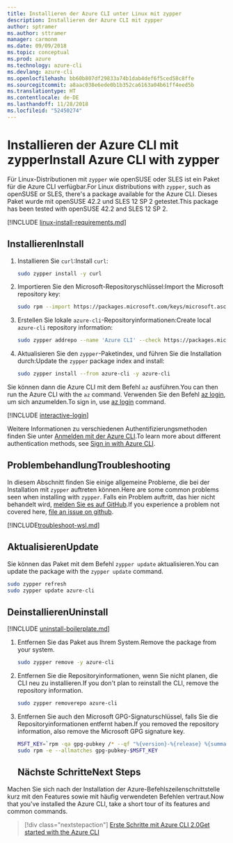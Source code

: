 ```yaml
---
title: Installieren der Azure CLI unter Linux mit zypper
description: Installieren der Azure CLI mit zypper
author: sptramer
ms.author: sttramer
manager: carmonm
ms.date: 09/09/2018
ms.topic: conceptual
ms.prod: azure
ms.technology: azure-cli
ms.devlang: azure-cli
ms.openlocfilehash: bb60b807df29833a74b1dab4def6f5ced58c8ffe
ms.sourcegitcommit: a8aac038e6ede0b1b352ca6163a04b61ff4eed5b
ms.translationtype: HT
ms.contentlocale: de-DE
ms.lasthandoff: 11/28/2018
ms.locfileid: "52450274"
---
```

# <a name="install-azure-cli-with-zypper"></a><span data-ttu-id="f0b83-103">Installieren der Azure CLI mit zypper</span><span class="sxs-lookup"><span data-stu-id="f0b83-103">Install Azure CLI with zypper</span></span>

<span data-ttu-id="f0b83-104">Für Linux-Distributionen mit `zypper` wie openSUSE oder SLES ist ein Paket für die Azure CLI verfügbar.</span><span class="sxs-lookup"><span data-stu-id="f0b83-104">For Linux distributions with `zypper`, such as openSUSE or SLES, there's a package available for the Azure CLI.</span></span> <span data-ttu-id="f0b83-105">Dieses Paket wurde mit openSUSE 42.2 und SLES 12 SP 2 getestet.</span><span class="sxs-lookup"><span data-stu-id="f0b83-105">This package has been tested with openSUSE 42.2 and SLES 12 SP 2.</span></span>

[!INCLUDE [linux-install-requirements.md](includes/linux-install-requirements.md)]

## <a name="install"></a><span data-ttu-id="f0b83-106">Installieren</span><span class="sxs-lookup"><span data-stu-id="f0b83-106">Install</span></span>

1. <span data-ttu-id="f0b83-107">Installieren Sie `curl`:</span><span class="sxs-lookup"><span data-stu-id="f0b83-107">Install `curl`:</span></span>

   ```bash
   sudo zypper install -y curl
   ```

2. <span data-ttu-id="f0b83-108">Importieren Sie den Microsoft-Repositoryschlüssel:</span><span class="sxs-lookup"><span data-stu-id="f0b83-108">Import the Microsoft repository key:</span></span>

   ```bash
   sudo rpm --import https://packages.microsoft.com/keys/microsoft.asc
   ```

3. <span data-ttu-id="f0b83-109">Erstellen Sie lokale `azure-cli`-Repositoryinformationen:</span><span class="sxs-lookup"><span data-stu-id="f0b83-109">Create local `azure-cli` repository information:</span></span>

   ```bash
   sudo zypper addrepo --name 'Azure CLI' --check https://packages.microsoft.com/yumrepos/azure-cli azure-cli
   ```

4. <span data-ttu-id="f0b83-110">Aktualisieren Sie den `zypper`-Paketindex, und führen Sie die Installation durch:</span><span class="sxs-lookup"><span data-stu-id="f0b83-110">Update the `zypper` package index and install:</span></span>

   ```bash
   sudo zypper install --from azure-cli -y azure-cli
   ```

<span data-ttu-id="f0b83-111">Sie können dann die Azure CLI mit dem Befehl `az` ausführen.</span><span class="sxs-lookup"><span data-stu-id="f0b83-111">You can then run the Azure CLI with the `az` command.</span></span> <span data-ttu-id="f0b83-112">Verwenden Sie den Befehl [az login](/cli/azure/reference-index#az-login), um sich anzumelden.</span><span class="sxs-lookup"><span data-stu-id="f0b83-112">To sign in, use [az login](/cli/azure/reference-index#az-login) command.</span></span>

[!INCLUDE [interactive-login](includes/interactive-login.md)]

<span data-ttu-id="f0b83-113">Weitere Informationen zu verschiedenen Authentifizierungsmethoden finden Sie unter [Anmelden mit der Azure CLI](authenticate-azure-cli.md).</span><span class="sxs-lookup"><span data-stu-id="f0b83-113">To learn more about different authentication methods, see [Sign in with Azure CLI](authenticate-azure-cli.md).</span></span>

## <a name="troubleshooting"></a><span data-ttu-id="f0b83-114">Problembehandlung</span><span class="sxs-lookup"><span data-stu-id="f0b83-114">Troubleshooting</span></span>

<span data-ttu-id="f0b83-115">In diesem Abschnitt finden Sie einige allgemeine Probleme, die bei der Installation mit `zypper` auftreten können.</span><span class="sxs-lookup"><span data-stu-id="f0b83-115">Here are some common problems seen when installing with `zypper`.</span></span> <span data-ttu-id="f0b83-116">Falls ein Problem auftritt, das hier nicht behandelt wird, [melden Sie es auf GitHub](https://github.com/Azure/azure-cli/issues).</span><span class="sxs-lookup"><span data-stu-id="f0b83-116">If you experience a problem not covered here, [file an issue on github](https://github.com/Azure/azure-cli/issues).</span></span>

[!INCLUDE[troubleshoot-wsl.md](includes/troubleshoot-wsl.md)]


## <a name="update"></a><span data-ttu-id="f0b83-117">Aktualisieren</span><span class="sxs-lookup"><span data-stu-id="f0b83-117">Update</span></span>

<span data-ttu-id="f0b83-118">Sie können das Paket mit dem Befehl `zypper update` aktualisieren.</span><span class="sxs-lookup"><span data-stu-id="f0b83-118">You can update the package with the `zypper update` command.</span></span>

```bash
sudo zypper refresh
sudo zypper update azure-cli
```

## <a name="uninstall"></a><span data-ttu-id="f0b83-119">Deinstallieren</span><span class="sxs-lookup"><span data-stu-id="f0b83-119">Uninstall</span></span>

[!INCLUDE [uninstall-boilerplate.md](includes/uninstall-boilerplate.md)]

1. <span data-ttu-id="f0b83-120">Entfernen Sie das Paket aus Ihrem System.</span><span class="sxs-lookup"><span data-stu-id="f0b83-120">Remove the package from your system.</span></span>

    ```bash
    sudo zypper remove -y azure-cli
    ```

2. <span data-ttu-id="f0b83-121">Entfernen Sie die Repositoryinformationen, wenn Sie nicht planen, die CLI neu zu installieren.</span><span class="sxs-lookup"><span data-stu-id="f0b83-121">If you don't plan to reinstall the CLI, remove the repository information.</span></span>

   ```bash
   sudo zypper removerepo azure-cli
   ```

3. <span data-ttu-id="f0b83-122">Entfernen Sie auch den Microsoft GPG-Signaturschlüssel, falls Sie die Repositoryinformationen entfernt haben.</span><span class="sxs-lookup"><span data-stu-id="f0b83-122">If you removed the repository information, also remove the Microsoft GPG signature key.</span></span>

   ```bash
   MSFT_KEY=`rpm -qa gpg-pubkey /* --qf "%{version}-%{release} %{summary}\n" | grep Microsoft | awk '{print $1}'`
   sudo rpm -e --allmatches gpg-pubkey-$MSFT_KEY
   ```
   ## <a name="next-steps"></a><span data-ttu-id="f0b83-123">Nächste Schritte</span><span class="sxs-lookup"><span data-stu-id="f0b83-123">Next Steps</span></span>

<span data-ttu-id="f0b83-124">Machen Sie sich nach der Installation der Azure-Befehlszeilenschnittstelle kurz mit den Features sowie mit häufig verwendeten Befehlen vertraut.</span><span class="sxs-lookup"><span data-stu-id="f0b83-124">Now that you've installed the Azure CLI, take a short tour of its features and common commands.</span></span>

> [!div class="nextstepaction"]
> [<span data-ttu-id="f0b83-125">Erste Schritte mit Azure CLI 2.0</span><span class="sxs-lookup"><span data-stu-id="f0b83-125">Get started with the Azure CLI</span></span>](get-started-with-azure-cli.md)
